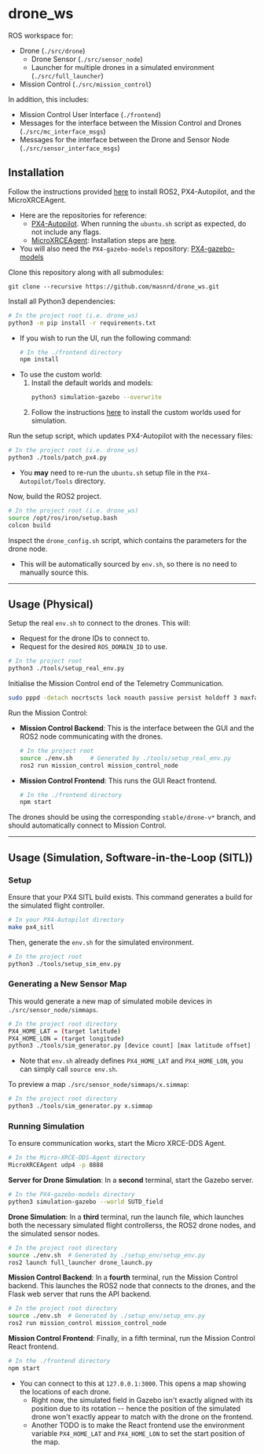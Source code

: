 # drone_ws
ROS workspace for:
- Drone (`./src/drone`)
    - Drone Sensor (`./src/sensor_node`)
    - Launcher for multiple drones in a simulated environment (`./src/full_launcher`)
- Mission Control (`./src/mission_control`)

In addition, this includes:
- Mission Control User Interface (`./frontend`)
- Messages for the interface between the Mission Control and Drones (`./src/mc_interface_msgs`)
- Messages for the interface between the Drone and Sensor Node (`./src/sensor_interface_msgs`)

## Installation
Follow the instructions provided [here](https://docs.px4.io/main/en/ros/ros2_comm.html) to install ROS2, PX4-Autopilot, and the MicroXRCEAgent.
- Here are the repositories for reference:
    - [PX4-Autopilot](https://github.com/PX4/PX4-Autopilot). When running the `ubuntu.sh` script as expected, do not include any flags.
    - [MicroXRCEAgent](https://github.com/eProsima/Micro-XRCE-DDS-Agent): Installation steps are [here](https://docs.px4.io/main/en/middleware/uxrce_dds.html).
- You will also need the `PX4-gazebo-models` repository: [PX4-gazebo-models](https://github.com/PX4/PX4-gazebo-models)

Clone this repository along with all submodules:
```
git clone --recursive https://github.com/masnrd/drone_ws.git
```

Install all Python3 dependencies:
```bash
# In the project root (i.e. drone_ws)
python3 -m pip install -r requirements.txt
```
- If you wish to run the UI, run the following command:
    ```bash
    # In the ./frontend directory
    npm install
    ```
- To use the custom world:
    1. Install the default worlds and models:
        ```bash
        python3 simulation-gazebo --overwrite
        ```
    2. Follow the instructions [here](./worlds/README.md) to install the custom worlds used for simulation.

Run the setup script, which updates PX4-Autopilot with the necessary files:
```bash
# In the project root (i.e. drone_ws)
python3 ./tools/patch_px4.py
```
- You **may** need to re-run the `ubuntu.sh` setup file in the `PX4-Autopilot/Tools` directory.

Now, build the ROS2 project.
```bash
# In the project root (i.e. drone_ws)
source /opt/ros/iron/setup.bash
colcon build
```

Inspect the `drone_config.sh` script, which contains the parameters for the drone node.
- This will be automatically sourced by `env.sh`, so there is no need to manually source this.

---

## Usage (Physical)
Setup the real `env.sh` to connect to the drones. This will:
- Request for the drone IDs to connect to.
- Request for the desired `ROS_DOMAIN_ID` to use.

```bash
# In the project root
python3 ./tools/setup_real_env.py
```

Initialise the Mission Control end of the Telemetry Communication.
```bash
sudo pppd -detach nocrtscts lock noauth passive persist holdoff 3 maxfail 0 local [local IP]:[remote IP] [device] 57600
```

Run the Mission Control:
- **Mission Control Backend**: This is the interface between the GUI and the ROS2 node communicating with the drones.
    ```bash
    # In the project root
    source ./env.sh     # Generated by ./tools/setup_real_env.py
    ros2 run mission_control mission_control_node
    ```
- **Mission Control Frontend**: This runs the GUI React frontend.
    ```bash
    # In the ./frontend directory
    npm start
    ```

The drones should be using the corresponding `stable/drone-v*` branch, and should automatically connect to Mission Control.

---

## Usage (Simulation, Software-in-the-Loop (SITL))
### Setup
Ensure that your PX4 SITL build exists. This command generates a build for the simulated flight controller.
```bash
# In your PX4-Autopilot directory
make px4_sitl
```

Then, generate the `env.sh` for the simulated environment.
```bash
# In the project root
python3 ./tools/setup_sim_env.py
```

### Generating a New Sensor Map
This would generate a new map of simulated mobile devices in `./src/sensor_node/simmaps`.
```bash
# In the project root directory
PX4_HOME_LAT = (target latitude)
PX4_HOME_LON = (target longitude)
python3 ./tools/sim_generator.py [device count] [max latitude offset] [min latitude offset]
```
- Note that `env.sh` already defines `PX4_HOME_LAT` and `PX4_HOME_LON`, you can simply call `source env.sh`.

To preview a map `./src/sensor_node/simmaps/x.simmap`:
```bash
# In the project root directory
python3 ./tools/sim_generator.py x.simmap
```

### Running Simulation
To ensure communication works, start the Micro XRCE-DDS Agent.
```bash
# In the Micro-XRCE-DDS-Agent directory
MicroXRCEAgent udp4 -p 8888
```

**Server for Drone Simulation**: In a **second** terminal, start the Gazebo server.
```bash
# In the PX4-gazebo-models directory
python3 simulation-gazebo --world SUTD_field
```

**Drone Simulation**: In a **third** terminal, run the launch file, which launches both the necessary simulated flight controllerss, the ROS2 drone nodes, and the simulated sensor nodes.
```bash
# In the project root directory
source ./env.sh  # Generated by ./setup_env/setup_env.py
ros2 launch full_launcher drone_launch.py
```

**Mission Control Backend**: In a **fourth** terminal, run the Mission Control backend. This launches the ROS2 node that connects to the drones, and the Flask web server that runs the API backend. 
```bash
# In the project root directory
source ./env.sh  # Generated by ./setup_env/setup_env.py
ros2 run mission_control mission_control_node
```

**Mission Control Frontend**: Finally, in a fifth terminal, run the Mission Control React frontend.
```bash
# In the ./frontend directory
npm start
```
- You can connect to this at `127.0.0.1:3000`. This opens a map showing the locations of each drone.
    - Right now, the simulated field in Gazebo isn't exactly aligned with its position due to its rotation -- hence the position of the simulated drone won't exactly appear to match with the drone on the frontend.
    - Another TODO is to make the React frontend use the environment variable `PX4_HOME_LAT` and `PX4_HOME_LON` to set the start position of the map.
